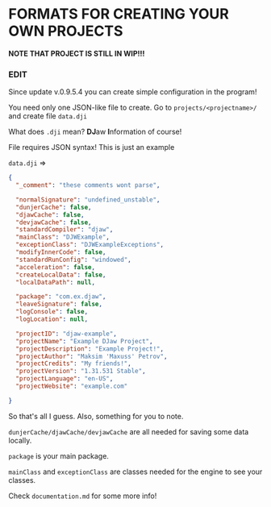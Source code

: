 # **FORMATS FOR CREATING YOUR OWN PROJECTS** 
**NOTE THAT PROJECT IS STILL IN WIP!!!**

### **EDIT**
Since update v.0.9.5.4 you can create simple configuration in the program!

You need only one JSON-like file to create.
Go to `projects/<projectname>/` and create file `data.dji`

What does `.dji` mean? **DJ**aw **I**nformation of course!

File requires JSON syntax!
This is just an example

`data.dji` =>
```json
{
  "_comment": "these comments wont parse",

  "normalSignature": "undefined_unstable",
  "dunjerCache": false,
  "djawCache": false,
  "devjawCache": false,
  "standardCompiler": "djaw",
  "mainClass": "DJWExample",
  "exceptionClass": "DJWExampleExceptions",
  "modifyInnerCode": false,
  "standardRunConfig": "windowed",
  "acceleration": false,
  "createLocalData": false,
  "localDataPath": null,

  "package": "com.ex.djaw",
  "leaveSignature": false,
  "logConsole": false,
  "logLocation": null,

  "projectID": "djaw-example",
  "projectName": "Example DJaw Project",
  "projectDescription": "Example Project!",
  "projectAuthor": "Maksim 'Maxuss' Petrov",
  "projectCredits": "My friends!",
  "projectVersion": "1.31.531 Stable",
  "projectLanguage": "en-US",
  "projectWebsite": "example.com"

}
```

So that's all I guess.
Also, something for you to note.

`dunjerCache/djawCache/devjawCache` are all needed for saving some data locally.

`package` is your main package.

`mainClass` and `exceptionClass` are classes needed for the engine to see your classes.

Check `documentation.md` for some more info!
